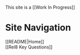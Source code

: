 This site is a [[Work In Progress]]

# Site Navigation

[[README|Home]]  
[[Rel8 Key Questions]]  

<!-- Comment not rendered visibly to web

Feel free to edit this page. Remember to add two space characters to the end of lines to make a line break, or separate menu links will run together one one line.
-->